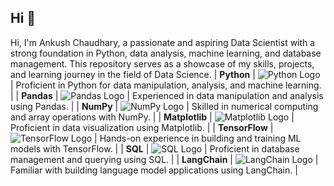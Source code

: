 ## Hi 👋
Hi, I'm Ankush Chaudhary, a passionate and aspiring Data Scientist with a strong foundation in Python, data analysis, machine learning, and database management.
This repository serves as a showcase of my skills, projects, and learning journey in the field of Data Science.
| **Python**     | ![Python Logo](Images/python_logo.png) | Proficient in Python for data manipulation, analysis, and machine learning. |
| **Pandas**     | ![Pandas Logo](Images/pandas_logo.png) | Experienced in data manipulation and analysis using Pandas.                 |
| **NumPy**      | ![NumPy Logo](Images/numpy_logo.png)   | Skilled in numerical computing and array operations with NumPy.             |
| **Matplotlib** | ![Matplotlib Logo](Images/matplotlib_logo.png) | Proficient in data visualization using Matplotlib.                          |
| **TensorFlow** | ![TensorFlow Logo](Images/tensorflow_logo.png) | Hands-on experience in building and training ML models with TensorFlow.     |
| **SQL**        | ![SQL Logo](Images/sql_logo.png)       | Proficient in database management and querying using SQL.                   |
| **LangChain**  | ![LangChain Logo](Images/langchain_logo.png) | Familiar with building language model applications using LangChain.         |


